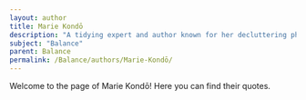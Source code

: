 ```yaml
---
layout: author
title: Marie Kondō
description: "A tidying expert and author known for her decluttering philosophy, which emphasizes the balance of joy and organization in creating a harmonious living space."
subject: "Balance"
parent: Balance
permalink: /Balance/authors/Marie-Kondō/
---
```


Welcome to the page of Marie Kondō! Here you can find their quotes.
